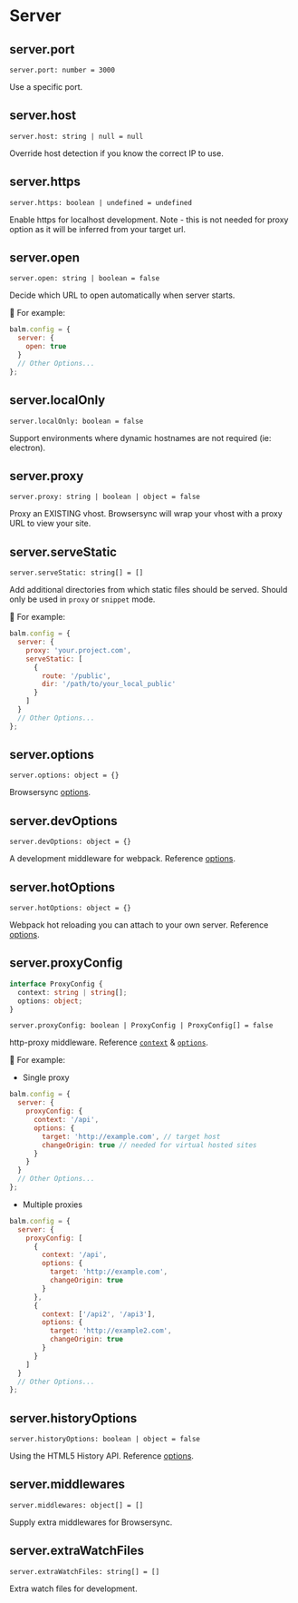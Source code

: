 # Server

## server.port

`server.port: number = 3000`

Use a specific port.

## server.host

`server.host: string | null = null`

Override host detection if you know the correct IP to use.

## server.https

`server.https: boolean | undefined = undefined`

Enable https for localhost development. Note - this is not needed for proxy option as it will be inferred from your target url.

## server.open

`server.open: string | boolean = false`

Decide which URL to open automatically when server starts.

:chestnut: For example:

```js
balm.config = {
  server: {
    open: true
  }
  // Other Options...
};
```

## server.localOnly

`server.localOnly: boolean = false`

Support environments where dynamic hostnames are not required (ie: electron).

## server.proxy

`server.proxy: string | boolean | object = false`

Proxy an EXISTING vhost. Browsersync will wrap your vhost with a proxy URL to view your site.

## server.serveStatic

`server.serveStatic: string[] = []`

Add additional directories from which static files should be served. Should only be used in `proxy` or `snippet` mode.

:chestnut: For example:

```js
balm.config = {
  server: {
    proxy: 'your.project.com',
    serveStatic: [
      {
        route: '/public',
        dir: '/path/to/your_local_public'
      }
    ]
  }
  // Other Options...
};
```

## server.options

`server.options: object = {}`

Browsersync [options](https://browsersync.io/docs/options).

## server.devOptions

`server.devOptions: object = {}`

A development middleware for webpack. Reference [options](https://github.com/webpack/webpack-dev-middleware#options).

## server.hotOptions

`server.hotOptions: object = {}`

Webpack hot reloading you can attach to your own server. Reference [options](https://github.com/webpack-contrib/webpack-hot-middleware#config).

## server.proxyConfig

```ts
interface ProxyConfig {
  context: string | string[];
  options: object;
}
```

`server.proxyConfig: boolean | ProxyConfig | ProxyConfig[] = false`

http-proxy middleware. Reference [`context`](https://github.com/chimurai/http-proxy-middleware#context-matching) & [`options`](https://github.com/chimurai/http-proxy-middleware#options).

:chestnut: For example:

- Single proxy

```js
balm.config = {
  server: {
    proxyConfig: {
      context: '/api',
      options: {
        target: 'http://example.com', // target host
        changeOrigin: true // needed for virtual hosted sites
      }
    }
  }
  // Other Options...
};
```

- Multiple proxies

```js
balm.config = {
  server: {
    proxyConfig: [
      {
        context: '/api',
        options: {
          target: 'http://example.com',
          changeOrigin: true
        }
      },
      {
        context: ['/api2', '/api3'],
        options: {
          target: 'http://example2.com',
          changeOrigin: true
        }
      }
    ]
  }
  // Other Options...
};
```

## server.historyOptions

`server.historyOptions: boolean | object = false`

Using the HTML5 History API. Reference [options](https://github.com/bripkens/connect-history-api-fallback#options).

## server.middlewares

`server.middlewares: object[] = []`

Supply extra middlewares for Browsersync.

## server.extraWatchFiles

`server.extraWatchFiles: string[] = []`

Extra watch files for development.
